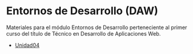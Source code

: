 # Entornos de Desarrollo (DAW)

Materiales para el módulo Entornos de Desarrollo perteneciente al primer curso del título de Técnico en Desarrollo de Aplicaciones Web.


* [Unidad04](Unidad04)
